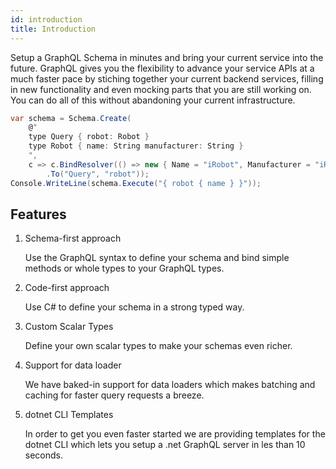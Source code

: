 ```yaml
---
id: introduction
title: Introduction
---
```


Setup a GraphQL Schema in minutes and bring your current service into the future. GraphQL gives you the flexibility to advance your service APIs at a much faster pace by stiching together your current backend services, filling in new functionality and even mocking parts that you are still working on. You can do all of this without abandoning your current infrastructure.

```csharp
var schema = Schema.Create(
    @"
    type Query { robot: Robot }
    type Robot { name: String manufacturer: String }
    ",
    c => c.BindResolver(() => new { Name = "iRobot", Manufacturer = "iRobot" })
        .To("Query", "robot"));
Console.WriteLine(schema.Execute("{ robot { name } }"));
```

## Features

1. Schema-first approach

    Use the GraphQL syntax to define your schema and bind simple methods or whole types to your GraphQL types.

1. Code-first approach

    Use C# to define your schema in a strong typed way.

1. Custom Scalar Types

    Define your own scalar types to make your schemas even richer.

1. Support for data loader

    We have baked-in support for data loaders which makes batching and caching for faster query requests a breeze.  

1. dotnet CLI Templates

    In order to get you even faster started we are providing templates for the dotnet CLI which lets you setup a .net GraphQL server in les than 10 seconds.